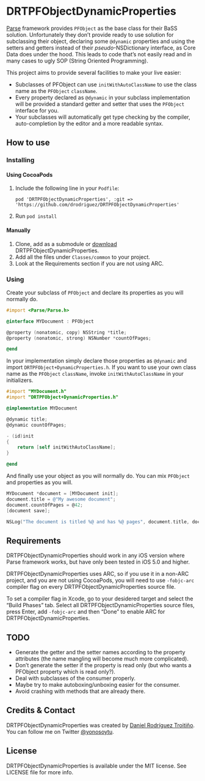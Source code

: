 # DRTPFObjectDynamicProperties

[Parse](https://parse.com) framework provides `PFObject` as the base class for their BaSS solution. Unfortunately they don’t provide ready to use solution for subclassing their object, declaring some `@dynamic` properties and using the setters and getters instead of their *pseudo*-NSDictionary interface, as Core Data does under the hood. This leads to code that’s not easily read and in many cases to ugly SOP (String Oriented Programming).

This project aims to provide several facilities to make your live easier:

- Subclasses of PFObject can use `initWithAutoClassName` to use the class name as the `PFObject` `className`.
- Every property declared as `@dynamic` in your subclass implementation will be provided a standard getter and setter that uses the `PFObject` interface for you.
- Your subclasses will automatically get type checking by the compiler, auto-completion by the editor and a more readable syntax.

## How to use

### Installing

#### Using CocoaPods

1. Include the following line in your `Podfile`:
   ```
   pod 'DRTPFObjectDynamicProperties', :git => 'https://github.com/drodriguez/DRTPFObjectDynamicProperties'
   ```
2. Run `pod install`

#### Manually

1. Clone, add as a submodule or [download](https://github.com/drodriguez/DRTPFObjectDynamicProperties/zipball/master) DRTPFObjectDynamicProperties.
2. Add all the files under `Classes/common` to your project.
3. Look at the Requirements section if you are not using ARC.

### Using

Create your subclass of `PFObject` and declare its properties as you will normally do.

``` objective-c
#import <Parse/Parse.h>

@interface MYDocument : PFObject

@property (nonatomic, copy) NSString *title;
@property (nonatomic, strong) NSNumber *countOfPages;

@end

```

In your implementation simply declare those properties as `@dynamic` and import `DRTPFObject+DynamicProperties.h`. If you want to use your own class name as the `PFObject` `className`, invoke `initWithAutoClassName` in your initializers.

``` objective-c
#import "MYDocument.h"
#import "DRTPFObject+DynamicProperties.h"

@implementation MYDocument

@dynamic title;
@dynamic countOfPages;

- (id)init
{
    return [self initWithAutoClassName];
}

@end
```

And finally use your object as you will normally do. You can mix `PFObject` and properties as you will.

``` objective-c
MYDocument *document = [MYDocument init];
document.title = @"My awesome document";
document.countOfPages = @42;
[document save];

NSLog("The document is titled %@ and has %@ pages", document.title, document.countOfPages);
```

## Requirements

DRTPFObjectDynamicProperties should work in any iOS version where Parse framework works, but have only been tested in iOS 5.0 and higher.

DRTPFObjectDynamicProperties uses ARC, so if you use it in a non-ARC project, and you are not using CocoaPods, you will need to use `-fobjc-arc` compiler flag on every DRTPFObjectDynamicProperties source file.

To set a compiler flag in Xcode, go to your desidered target and select the “Build Phases” tab. Select all DRTPFObjectDynamicProperties source files, press Enter, add `-fobjc-arc` and then “Done” to enable ARC for DRTPFObjectDynamicProperties.

## TODO

- Generate the getter and the setter names according to the property attributes (the name mangling will become much more complicated).
- Don’t generate the setter if the property is read only (but who wants a PFObject property which is read only?).
- Deal with subclasses of the consumer properly.
- Maybe try to make autoboxing/unboxing easier for the consumer.
- Avoid crashing with methods that are already there.

## Credits & Contact

DRTPFObjectDynamicProperties was created by [Daniel Rodríguez Troitiño](http://github.com/drodriguez). You can follow me on Twitter [@yonosoytu](http://twitter.com/yonosoytu).

## License

DRTPFObjectDynamicProperties is available under the MIT license. See LICENSE file for more info.
